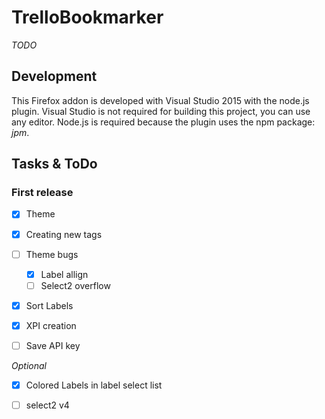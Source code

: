 ﻿# TrelloBookmarker #
*TODO*

## Development ##
This Firefox addon is developed with Visual Studio 2015 with the node.js plugin. Visual Studio is not required for building this project, you can use any editor. Node.js is required because the plugin uses the npm package: *jpm*.


## Tasks & ToDo ##

### First release

 - [x] Theme
 - [x] Creating new tags
 - [ ] Theme bugs
    - [x] Label allign
    - [ ] Select2 overflow
 - [x] Sort Labels
 - [x] XPI creation
 - [ ] Save API key


*Optional*

 - [x] Colored Labels in label select list
 - [ ] select2 v4

